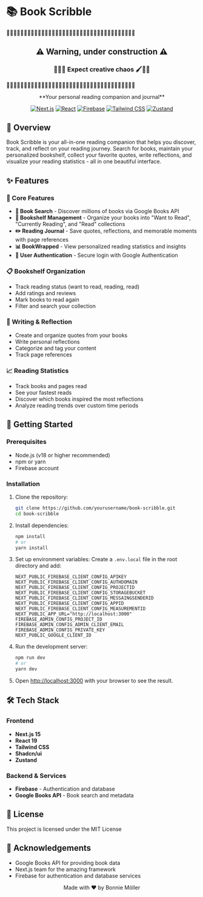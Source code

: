 # 📚 Book Scribble

🚧🚧🚧🚧🚧🚧🚧🚧🚧🚧🚧🚧🚧🚧🚧🚧🚧🚧🚧🚧🚧🚧🚧🚧🚧🚧🚧🚧🚧🚧🚧🚧🚧🚧🚧🚧🚧

<h2 align="center">⚠️ Warning, under construction ⚠️</h2>
<h3 align="center">👷‍♀️🧰 Expect creative chaos 🖌️👷‍♀️</h3>

🚧🚧🚧🚧🚧🚧🚧🚧🚧🚧🚧🚧🚧🚧🚧🚧🚧🚧🚧🚧🚧🚧🚧🚧🚧🚧🚧🚧🚧🚧🚧🚧🚧🚧🚧🚧🚧

<div align="center">
**Your personal reading companion and journal**

[![Next.js](https://img.shields.io/badge/Next.js-15.1.6-black?style=for-the-badge&logo=next.js)](https://nextjs.org/)
[![React](https://img.shields.io/badge/React-19.0.0-blue?style=for-the-badge&logo=react)](https://reactjs.org/)
[![Firebase](https://img.shields.io/badge/Firebase-11.2.0-orange?style=for-the-badge&logo=firebase)](https://firebase.google.com/)
[![Tailwind CSS](https://img.shields.io/badge/Tailwind-3.4.1-38bdf8?style=for-the-badge&logo=tailwindcss)](https://tailwindcss.com/)
[![Zustand](https://img.shields.io/badge/Zustand-5.0.3-yellow?style=for-the-badge)](https://github.com/pmndrs/zustand)

</div>

## 🌟 Overview

Book Scribble is your all-in-one reading companion that helps you discover, track, and reflect on your reading journey. Search for books, maintain your personalized bookshelf, collect your favorite quotes, write reflections, and visualize your reading statistics - all in one beautiful interface.

## ✨ Features

### 📱 Core Features

-   **📖 Book Search** - Discover millions of books via Google Books API
-   **🔖 Bookshelf Management** - Organize your books into "Want to Read", "Currently Reading", and "Read" collections
-   **✏️ Reading Journal** - Save quotes, reflections, and memorable moments with page references
-   **📊 BookWrapped** - View personalized reading statistics and insights
-   **🔐 User Authentication** - Secure login with Google Authentication

### 📋 Bookshelf Organization

-   Track reading status (want to read, reading, read)
-   Add ratings and reviews
-   Mark books to read again
-   Filter and search your collection

### 📝 Writing & Reflection

-   Create and organize quotes from your books
-   Write personal reflections
-   Categorize and tag your content
-   Track page references

### 📈 Reading Statistics

-   Track books and pages read
-   See your fastest reads
-   Discover which books inspired the most reflections
-   Analyze reading trends over custom time periods

## 🚀 Getting Started

### Prerequisites

-   Node.js (v18 or higher recommended)
-   npm or yarn
-   Firebase account

### Installation

1. Clone the repository:

    ```bash
    git clone https://github.com/yourusername/book-scribble.git
    cd book-scribble
    ```

2. Install dependencies:

    ```bash
    npm install
    # or
    yarn install
    ```

3. Set up environment variables:
   Create a `.env.local` file in the root directory and add:

    ```
    NEXT_PUBLIC_FIREBASE_CLIENT_CONFIG_APIKEY
    NEXT_PUBLIC_FIREBASE_CLIENT_CONFIG_AUTHDOMAIN
    NEXT_PUBLIC_FIREBASE_CLIENT_CONFIG_PROJECTID
    NEXT_PUBLIC_FIREBASE_CLIENT_CONFIG_STORAGEBUCKET
    NEXT_PUBLIC_FIREBASE_CLIENT_CONFIG_MESSAINGSENDERID
    NEXT_PUBLIC_FIREBASE_CLIENT_CONFIG_APPID
    NEXT_PUBLIC_FIREBASE_CLIENT_CONFIG_MEASUREMENTID
    NEXT_PUBLIC_APP_URL="http://localhost:3000"
    FIREBASE_ADMIN_CONFIG_PROJECT_ID
    FIREBASE_ADMIN_CONFIG_ADMIN_CLIENT_EMAIL
    FIREBASE_ADMIN_CONFIG_PRIVATE_KEY
    NEXT_PUBLIC_GOOGLE_CLIENT_ID

    ```

4. Run the development server:

    ```bash
    npm run dev
    # or
    yarn dev
    ```

5. Open [http://localhost:3000](http://localhost:3000) with your browser to see the result.

## 🛠️ Tech Stack

### Frontend

-   **Next.js 15**
-   **React 19**
-   **Tailwind CSS**
-   **Shadcn/ui**
-   **Zustand**

### Backend & Services

-   **Firebase** - Authentication and database
-   **Google Books API** - Book search and metadata

## 📝 License

This project is licensed under the MIT License

## 🙏 Acknowledgements

-   Google Books API for providing book data
-   Next.js team for the amazing framework
-   Firebase for authentication and database services

<div align="center">
  <p>Made with ❤️ by Bonnie Möller</p>
</div>
